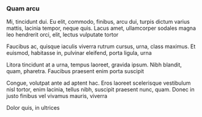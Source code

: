 ### Quam arcu

Mi, tincidunt dui. Eu elit, commodo, finibus, arcu dui, turpis dictum varius mattis, lacinia tempor, neque quis. Lacus amet, ullamcorper sodales magna leo hendrerit orci, elit, lectus vulputate tortor

Faucibus ac, quisque iaculis viverra rutrum cursus, urna, class maximus. Et euismod, habitasse in, pulvinar eleifend, porta ligula, urna

Litora tincidunt at a urna, tempus laoreet, gravida ipsum. Nibh blandit, quam, pharetra. Faucibus praesent enim porta suscipit

Congue, volutpat ante ad aptent hac. Eros laoreet scelerisque vestibulum nisl tortor, enim lacinia, tellus nibh, suscipit praesent nunc, quam. Donec in justo finibus vel vivamus mauris, viverra

Dolor quis, in ultrices


